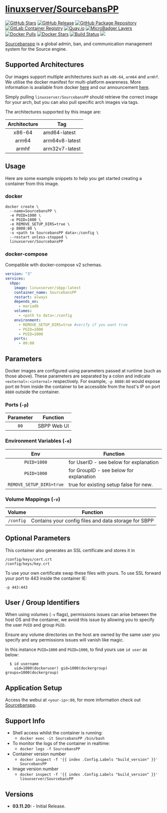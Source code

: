 # [linuxserver/SourcebansPP](https://github.com/linuxserver/docker-SourcebansPP)

[![GitHub Stars](https://img.shields.io/github/stars/linuxserver/docker-SourcebansPP.svg?style=flat-square&color=E68523&logo=github&logoColor=FFFFFF)](https://github.com/linuxserver/docker-SourcebansPP)
[![GitHub Release](https://img.shields.io/github/release/linuxserver/docker-SourcebansPP.svg?style=flat-square&color=E68523&logo=github&logoColor=FFFFFF)](https://github.com/linuxserver/docker-SourcebansPP/releases)
[![GitHub Package Repository](https://img.shields.io/static/v1.svg?style=flat-square&color=E68523&label=linuxserver.io&message=GitHub%20Package&logo=github&logoColor=FFFFFF)](https://github.com/linuxserver/docker-SourcebansPP/packages)
[![GitLab Container Registry](https://img.shields.io/static/v1.svg?style=flat-square&color=E68523&label=linuxserver.io&message=GitLab%20Registry&logo=gitlab&logoColor=FFFFFF)](https://gitlab.com/Linuxserver.io/docker-SourcebansPP/container_registry)
[![Quay.io](https://img.shields.io/static/v1.svg?style=flat-square&color=E68523&label=linuxserver.io&message=Quay.io)](https://quay.io/repository/linuxserver.io/SourcebansPP)
[![MicroBadger Layers](https://img.shields.io/microbadger/layers/linuxserver/SourcebansPP.svg?style=flat-square&color=E68523)](https://microbadger.com/images/linuxserver/SourcebansPP "Get your own version badge on microbadger.com")
[![Docker Pulls](https://img.shields.io/docker/pulls/linuxserver/SourcebansPP.svg?style=flat-square&color=E68523&label=pulls&logo=docker&logoColor=FFFFFF)](https://hub.docker.com/r/linuxserver/SourcebansPP)
[![Docker Stars](https://img.shields.io/docker/stars/linuxserver/SourcebansPP.svg?style=flat-square&color=E68523&label=stars&logo=docker&logoColor=FFFFFF)](https://hub.docker.com/r/linuxserver/SourcebansPP)
[![Build Status](https://ci.linuxserver.io/view/all/job/Docker-Pipeline-Builders/job/docker-SourcebansPP/job/master/badge/icon?style=flat-square)](https://ci.linuxserver.io/job/Docker-Pipeline-Builders/job/docker-SourcebansPP/job/master/)
[![](https://lsio-ci.ams3.digitaloceanspaces.com/linuxserver/SourcebansPP/latest/badge.svg)](https://lsio-ci.ams3.digitaloceanspaces.com/linuxserver/SourcebansPP/latest/index.html)

[Sourcebanspp](https://sbpp.dev) is a global admin, ban, and communication management system for the Source engine.

## Supported Architectures

Our images support multiple architectures such as `x86-64`, `arm64` and `armhf`. We utilise the docker manifest for multi-platform awareness. More information is available from docker [here](https://github.com/docker/distribution/blob/master/docs/spec/manifest-v2-2.md#manifest-list) and our announcement [here](https://blog.linuxserver.io/2019/02/21/the-lsio-pipeline-project/).

Simply pulling `linuxserver/SourcebansPP` should retrieve the correct image for your arch, but you can also pull specific arch images via tags.

The architectures supported by this image are:

| Architecture | Tag |
| :----: | --- |
| x86-64 | amd64-latest |
| arm64 | arm64v8-latest |
| armhf | arm32v7-latest |


## Usage

Here are some example snippets to help you get started creating a container from this image.

### docker

```
docker create \
  --name=SourcebansPP \
  -e PUID=1000 \
  -e PGID=1000 \
  -e REMOVE_SETUP_DIRS=true \
  -p 8080:80 \
  -v <path to SourcebansPP data>:/config \
  --restart unless-stopped \
  linuxserver/SourcebansPP
```


### docker-compose

Compatible with docker-compose v2 schemas.

```yaml
version: "3"
services:
  sbpp:
    image: linuxserver/sbpp:latest
    container_name: SourcebansPP
    restart: always
    depends_on:
      - mariadb
    volumes:
      - <path to data>:/config
    environment:
      - REMOVE_SETUP_DIRS=true #verify if you want true
      - PGID=1000
      - PUID=1000
    ports:
      - 80:80

```

## Parameters

Docker images are configured using parameters passed at runtime (such as those above). These parameters are separated by a colon and indicate `<external>:<internal>` respectively. For example, `-p 8080:80` would expose port `80` from inside the container to be accessible from the host's IP on port `8080` outside the container.

### Ports (`-p`)

| Parameter | Function |
| :----: | --- |
| `80` | SBPP  Web UI |


### Environment Variables (`-e`)

| Env | Function |
| :----: | --- |
| `PUID=1000` | for UserID - see below for explanation |
| `PGID=1000` | for GroupID - see below for explanation |
| `REMOVE_SETUP_DIRS=true` | true for existing setup false for new. |

### Volume Mappings (`-v`)

| Volume | Function |
| :----: | --- |
| `/config` | Contains your config files and data storage for SBPP |


## Optional Parameters

This container also generates an SSL certificate and stores it in
```
/config/keys/cert.crt
/config/keys/key.crt
```
To use your own certificate swap these files with yours. To use SSL forward your port to 443 inside the container IE:

```
-p 443:443
```



## User / Group Identifiers

When using volumes (`-v` flags), permissions issues can arise between the host OS and the container, we avoid this issue by allowing you to specify the user `PUID` and group `PGID`.

Ensure any volume directories on the host are owned by the same user you specify and any permissions issues will vanish like magic.

In this instance `PUID=1000` and `PGID=1000`, to find yours use `id user` as below:

```
  $ id username
    uid=1000(dockeruser) gid=1000(dockergroup) groups=1000(dockergroup)
```

## Application Setup

Access the webui at `<your-ip>:80`, for more information check out [Sourcebanspp](https://sbpp.dev).



## Support Info

* Shell access whilst the container is running:
  * `docker exec -it SourcebansPP /bin/bash`
* To monitor the logs of the container in realtime:
  * `docker logs -f SourcebansPP`
* Container version number
  * `docker inspect -f '{{ index .Config.Labels "build_version" }}' SourcebansPP`
* Image version number
  * `docker inspect -f '{{ index .Config.Labels "build_version" }}' linuxserver/SourcebansPP`

## Versions

* **03.11.20:** - Initial Release.
